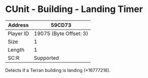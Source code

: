 
#  CUnit - Building - Landing Timer
Address   | 59CD73
----------|-------------
Player ID | 19075 (Byte Offset: 3)
Size 	  | 1
Length 	  | 1
SC:R      | Supported

Detects if a Terran building is landing (*16777216).
